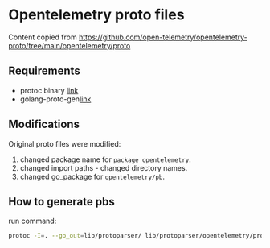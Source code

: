 # Opentelemetry proto files

Content copied from https://github.com/open-telemetry/opentelemetry-proto/tree/main/opentelemetry/proto

## Requirements
- protoc binary [link](http://google.github.io/proto-lens/installing-protoc.html)
- golang-proto-gen[link](https://developers.google.com/protocol-buffers/docs/reference/go-generated)

## Modifications

 Original proto files were modified:
1) changed package name for `package opentelemetry`.
2) changed import paths - changed directory names.
3) changed go_package for  `opentelemetry/pb`.


## How to generate pbs

 run command:
 ```bash
protoc -I=. --go_out=lib/protoparser/ lib/protoparser/opentelemetry/proto/*.proto
 ```